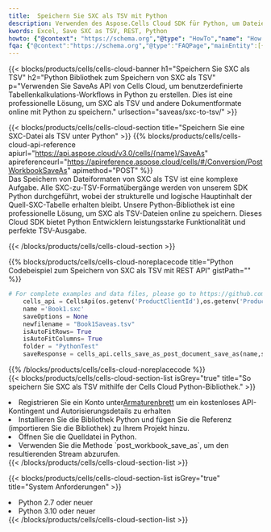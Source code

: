 ```yaml
---
title:  Speichern Sie SXC als TSV mit Python
description: Verwenden des Aspose.Cells Cloud SDK für Python, um Dateien im SXC-Format als Dateien im TSV-Format zu speichern.
kwords: Excel, Save SXC as TSV, REST, Python
howto: {"@context": "https://schema.org","@type": "HowTo","name": "How to save SXC as TSV using the Cells Cloud Python library.","description": "How to save SXC as TSV using the Cells Cloud Python library.","image": {"@type": "ImageObject"},"url": "/python/saveas/sxc-to-tsv/","step": [{ "@type": "HowToStep","name": "How to save SXC as TSV using the Cells Cloud Python library. step 1", "image": {"@type": "ImageObject",},"url": "/python/saveas/sxc-to-tsv/","text": "Register an account at <a href='https://dashboard.aspose.cloud/'>Dashboard</a> to get free API quota & authorization details",},{ "@type": "HowToStep","name": "How to save SXC as TSV using the Cells Cloud Python library. step 1", "image": {"@type": "ImageObject",},"url": "/python/saveas/sxc-to-tsv/","text": "Install Python library and add the reference (import the library) to your project.",},{ "@type": "HowToStep","name": "How to save SXC as TSV using the Cells Cloud Python library. step 1", "image": {"@type": "ImageObject",},"url": "/python/saveas/sxc-to-tsv/","text": "Open the source file in Python.",},{ "@type": "HowToStep","name": "How to save SXC as TSV using the Cells Cloud Python library. step 1", "image": {"@type": "ImageObject",},"url": "/python/saveas/sxc-to-tsv/","text": "Use the `post_workbook_save_as` method to retrieve the resulting stream.",}, ],"supply": {"@type": "HowToSupply","name": "document"},"tool": [{"@type": "HowToTool","name": "PyCharm, Visual Studio Code, Sublime, Eclipse"},{"@type": "HowToTool","name": "Aspose Cells"}],"totalTime": "PT6M"}
fqa: {"@context":"https://schema.org","@type":"FAQPage","mainEntity":[{"@type":"Question","name":"Why save file as other formats file in C# using REST API?","acceptedAnswer":{"@type":"Answer","text":"Documents are encoded in many ways, and some files may be incompatible with the software you use. To open and read such files, just save them as appropriate file formats.<br/><ol><li>Install .NET SDK and add the reference (import the library) to your project.</li><li>Open the source file in C# using REST API.</li><li>Call the PostWorkbookSaveAsRequest() method, passing an output filename with required extension.</li><li>Get the result of save as a separate file.</li></ol>"}},{"@type":"Question","name":"What file formats can I save as with your C# library?","acceptedAnswer":{"@type":"Answer","text":"We support a variety of file formats for conversion using .NET library, including XLSX, Excel, xls , PDF, CSV, HTML, Markdown, XML, PNG, JPG, TIFF, Json, TXT and many more."}},{"@type":"Question","name":"What is the maximum allowed file size for conversion using this .NET library?","acceptedAnswer":{"@type":"Answer","text":"There are no file size limits for format conversions using .NET library."}}]}
---
```

{{< blocks/products/cells/cells-cloud-banner h1="Speichern Sie SXC als TSV" h2="Python Bibliothek zum Speichern von SXC als TSV" p="Verwenden Sie SaveAs API von Cells Cloud, um benutzerdefinierte Tabellenkalkulations-Workflows in Python zu erstellen. Dies ist eine professionelle Lösung, um SXC als TSV und andere Dokumentformate online mit Python zu speichern." urlsection="saveas/sxc-to-tsv/" >}}

{{< blocks/products/cells/cells-cloud-section title="Speichern Sie eine SXC-Datei als TSV unter Python" >}}
{{% blocks/products/cells/cells-cloud-api-reference apiurl="https://api.aspose.cloud/v3.0/cells/{name}/SaveAs" apireferenceurl="https://apireference.aspose.cloud/cells/#/Conversion/PostWorkbookSaveAs" apimethod="POST" %}}
<br/>
Das Speichern von Dateiformaten von SXC als TSV ist eine komplexe Aufgabe. Alle SXC-zu-TSV-Formatübergänge werden von unserem SDK Python durchgeführt, wobei der strukturelle und logische Hauptinhalt der Quell-SXC-Tabelle erhalten bleibt. Unsere Python-Bibliothek ist eine professionelle Lösung, um SXC als TSV-Dateien online zu speichern. Dieses Cloud SDK bietet Python Entwicklern leistungsstarke Funktionalität und perfekte TSV-Ausgabe.

{{< /blocks/products/cells/cells-cloud-section >}}

{{% blocks/products/cells/cells-cloud-noreplacecode title="Python Codebeispiel zum Speichern von SXC als TSV mit REST API" gistPath="" %}}
  
```python
# For complete examples and data files, please go to https://github.com/aspose-cells-cloud/aspose-cells-cloud-python/
    cells_api = CellsApi(os.getenv('ProductClientId'),os.getenv('ProductClientSecret'))
    name ='Book1.sxc'    
    saveOptions = None
    newfilename = "Book1Saveas.tsv"
    isAutoFitRows= True
    isAutoFitColumns= True
    folder = "PythonTest"
    saveResponse = cells_api.cells_save_as_post_document_save_as(name,save_options=saveOptions, newfilename=(folder +'/' + newfilename),folder=folder)
```
  
{{% /blocks/products/cells/cells-cloud-noreplacecode %}}
<br/>
{{< blocks/products/cells/cells-cloud-section-list isGrey="true" title="So speichern Sie SXC als TSV mithilfe der Cells Cloud Python-Bibliothek." >}}
<li> Registrieren Sie ein Konto unter<a href="https://dashboard.aspose.cloud/">Armaturenbrett</a> um ein kostenloses API-Kontingent und Autorisierungsdetails zu erhalten</li>
<li>Installieren Sie die Bibliothek Python und fügen Sie die Referenz (importieren Sie die Bibliothek) zu Ihrem Projekt hinzu.</li>
<li>Öffnen Sie die Quelldatei in Python.</li>
<li>Verwenden Sie die Methode `post_workbook_save_as`, um den resultierenden Stream abzurufen.</li>
{{< /blocks/products/cells/cells-cloud-section-list >}}

{{< blocks/products/cells/cells-cloud-section-list isGrey="true" title="System Anforderungen" >}}
<li>Python 2.7 oder neuer</li>
<li>Python 3.10 oder neuer</li>
{{< /blocks/products/cells/cells-cloud-section-list >}}
